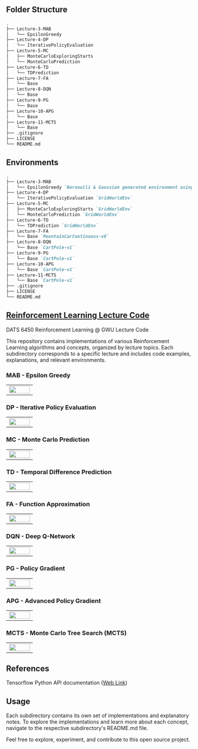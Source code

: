 ## Folder Structure

```bash
.
├── Lecture-3-MAB
│   └── EpsilonGreedy
├── Lecture-4-DP
│   └── IterativePolicyEvaluation
├── Lecture-5-MC
│   ├── MonteCarloExploringStarts
│   └── MonteCarloPrediction
├── Lecture-6-TD
│   └── TDPrediction
├── Lecture-7-FA
│   └── Base
├── Lecture-8-DQN
│   └── Base
├── Lecture-9-PG
│   └── Base
├── Lecture-10-APG
│   └── Base
├── Lecture-11-MCTS
│   └── Base
├── .gitignore
├── LICENSE
└── README.md
```

## Environments 

```markdown
.
├── Lecture-3-MAB
│   └── EpsilonGreedy `Bernoulli & Gaussian generated environment using numpy`
├── Lecture-4-DP
│   └── IterativePolicyEvaluation `GridWorldEnv`
├── Lecture-5-MC
│   ├── MonteCarloExploringStarts `GridWorldEnv`
│   └── MonteCarloPrediction `GridWorldEnv`
├── Lecture-6-TD
│   └── TDPrediction `GridWorldEnv`
├── Lecture-7-FA
│   └── Base `MountainCarContinuous-v0`
├── Lecture-8-DQN
│   └── Base `CartPole-v1`
├── Lecture-9-PG
│   └── Base `CartPole-v1`
├── Lecture-10-APG
│   └── Base `CartPole-v1`
├── Lecture-11-MCTS
│   └── Base `CartPole-v1`
├── .gitignore
├── LICENSE
└── README.md
```

## <u> Reinforcement Learning Lecture Code </u>

DATS 6450 Reinforcement Learning @ GWU Lecture Code 

This repository contains implementations of various Reinforcement Learning algorithms and concepts, organized by lecture topics. Each subdirectory corresponds to a specific lecture and includes code examples, explanations, and relevant environments.

### MAB - Epsilon Greedy

<table>
  <tr>
    <td style="width: 50%;">
      <img src="01-Ticker/plots/GRU_SPY_forecast.png" width="100%">
    </td>
  </tr>
</table>

### DP - Iterative Policy Evaluation

<table>
  <tr>
    <td style="width: 50%;">
      <img src="01-Ticker/plots/GRU_SPY_forecast.png" width="100%">
    </td>
  </tr>
</table>

### MC - Monte Carlo Prediction

<table>
  <tr>
    <td style="width: 50%;">
      <img src="01-Ticker/plots/GRU_SPY_forecast.png" width="100%">
    </td>
  </tr>
</table>

### TD - Temporal Difference Prediction

<table>
  <tr>
    <td style="width: 50%;">
      <img src="01-Ticker/plots/GRU_SPY_forecast.png" width="100%">
    </td>
  </tr>
</table>

### FA - Function Approximation

<table>
  <tr>
    <td style="width: 50%;">
      <img src="01-Ticker/plots/GRU_SPY_forecast.png" width="100%">
    </td>
  </tr>
</table>

### DQN - Deep Q-Network

<table>
  <tr>
    <td style="width: 50%;">
      <img src="01-Ticker/plots/GRU_SPY_forecast.png" width="100%">
    </td>
  </tr>
</table>

### PG - Policy Gradient

<table>
  <tr>
    <td style="width: 50%;">
      <img src="01-Ticker/plots/GRU_SPY_forecast.png" width="100%">
    </td>
  </tr>
</table>

### APG - Advanced Policy Gradient

<table>
  <tr>
    <td style="width: 50%;">
      <img src="01-Ticker/plots/GRU_SPY_forecast.png" width="100%">
    </td>
  </tr>
</table>

### MCTS - Monte Carlo Tree Search (MCTS)

<table>
  <tr>
    <td style="width: 50%;">
      <img src="01-Ticker/plots/GRU_SPY_forecast.png" width="100%">
    </td>
  </tr>
</table>

## References

Tensorflow Python API documentation ([Web Link](https://www.tensorflow.org/api_docs/python/tf/all_symbols))

## Usage

Each subdirectory contains its own set of implementations and explanatory notes. To explore the implementations and learn more about each concept, navigate to the respective subdirectory's README.md file.

Feel free to explore, experiment, and contribute to this open source project.
